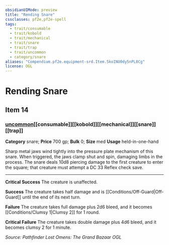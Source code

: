 ```yaml
---
obsidianUIMode: preview
title: "Rending Snare"
cssclasses: pf2e,pf2e-spell
tags:
  - trait/consumable
  - trait/kobold
  - trait/mechanical
  - trait/snare
  - trait/trap
  - trait/uncommon
  - category/snare
aliases: "Compendium.pf2e.equipment-srd.Item.5koINU0dy5nPL8Cg"
license: OGL
---
```

# Rending Snare
## Item 14
### [uncommon](uncommon "Uncommon Rarity Trait")[[consumable]][[kobold]][[mechanical]][[snare]][[trap]]

**Category** snare; 
**Price** 700 gp; 
**Bulk** 0; **Size** med
**Usage** held-in-one-hand

Sharp metal jaws wind tightly into the pressure plate mechanism of this snare. When triggered, the jaws clamp shut and spin, damaging limbs in the process. The snare deals 10d8 piercing damage to the first creature to enter the square; that creature must attempt a DC 33 Reflex check save.

* * *

**Critical Success** The creature is unaffected.

**Success** The creature takes half damage and is [[Conditions/Off-Guard|Off-Guard]] until the end of its next turn.

**Failure** The creature takes full damage plus 2d6 bleed, and it becomes [[Conditions/Clumsy 1|Clumsy 2]] for 1 round.

**Critical Failure** The creature takes double damage plus 4d6 bleed, and it becomes clumsy 2 for 1 minute.

*Source: Pathfinder Lost Omens: The Grand Bazaar*
*OGL*